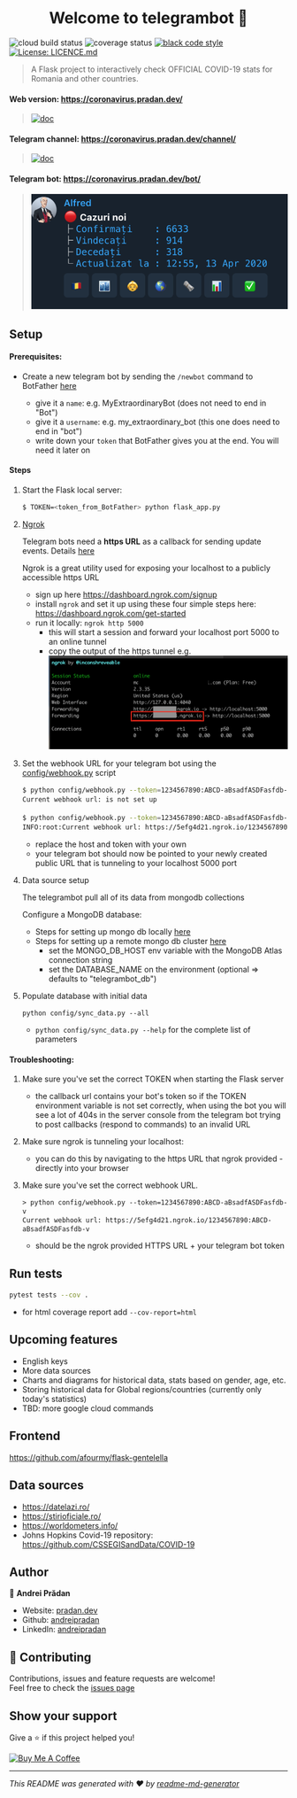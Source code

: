 <h1 align="center">Welcome to telegrambot 👋</h1>
<p>
  <img alt="cloud build status" src="https://storage.googleapis.com/telegrambot/build-status.svg" />
  <img alt="coverage status" src="https://storage.googleapis.com/telegrambot/coverage.svg?" />
  <a href="https://github.com/psf/black" target="_blank">
    <img alt="black code style" src="https://img.shields.io/badge/code%20style-black-000000.svg" />
  </a>

  <a href="https://github.com/andreipradan/telegrambot/blob/master/LICENCE.md" target="_blank">
    <img alt="License: LICENCE.md" src="https://img.shields.io/badge/License-LICENCE.md-yellow.svg" />
  </a>
</p>

> A Flask project to interactively check OFFICIAL COVID-19 stats for Romania and other countries.

#### Web version: https://coronavirus.pradan.dev/
>[![doc](https://storage.googleapis.com/telegrambot/static/images/website_preview.png)](https://coronavirus.pradan.dev/)

#### Telegram channel: https://coronavirus.pradan.dev/channel/
>[![doc](https://storage.googleapis.com/telegrambot/static/images/covid_updates_channel.png)](https://coronavirus.pradan.dev/channel/)

#### Telegram bot: https://coronavirus.pradan.dev/bot/
>[![doc](docs/inline.png)](https://coronavirus.pradan.dev/bot/)

## Setup

#### Prerequisites:

- Create a new telegram bot by sending the `/newbot` command to BotFather [here](https://t.me/botfather)

    - give it a `name`: e.g. MyExtraordinaryBot (does not need to end in "Bot")
    - give it a `username`: e.g. my_extraordinary_bot (this one does need to end in "bot")
    - write down your `token` that BotFather gives you at the end. You will need it later on

#### Steps
1. Start the Flask local server:
    ```sh
    $ TOKEN=<token_from_BotFather> python flask_app.py
    ```
2. [Ngrok](https://ngrok.com/)

    Telegram bots need a **https URL** as a callback for sending update events. Details [here](https://core.telegram.org/bots/api#getting-updates)

    Ngrok is a great utility used for exposing your localhost to a publicly accessible https URL

    - sign up here https://dashboard.ngrok.com/signup
    - install `ngrok` and set it up using these four simple steps here: https://dashboard.ngrok.com/get-started
    - run it locally: `ngrok http 5000`
        - this will start a session and forward your localhost port 5000 to an online tunnel
        - copy the output of the https tunnel e.g. ![doc](docs/ngrok.png)
3. Set the webhook URL for your telegram bot using the  [config/webhook.py](config/webhook.py) script
    ```sh
    $ python config/webhook.py --token=1234567890:ABCD-aBsadfASDFasfdb-v
    Current webhook url: is not set up

    $ python config/webhook.py --token=1234567890:ABCD-aBsadfASDFasfdb-v --set
    INFO:root:Current webhook url: https://5efg4d21.ngrok.io/1234567890:ABCD-aBsadfASDFasfdb-v
    ```
    - replace the host and token with your own
    - your telegram bot should now be pointed to your newly created public URL that is tunneling to your localhost 5000 port

4. Data source setup

    The telegrambot pull all of its data from mongodb collections

    Configure a MongoDB database:
    - Steps for setting up mongo db locally [here](https://docs.mongodb.com/manual/installation/)
    - Steps for setting up a remote mongo db cluster [here](https://docs.atlas.mongodb.com/getting-started/)
        - set the MONGO_DB_HOST env variable with the MongoDB Atlas connection string
        - set the DATABASE_NAME on the environment (optional => defaults to "telegrambot_db")

5. Populate database with initial data
    ```shell script
    python config/sync_data.py --all
    ```
   - `python config/sync_data.py --help` for the complete list of parameters


#### Troubleshooting:

1. Make sure you've set the correct TOKEN when starting the Flask server
    - the callback url contains your bot's token so if the TOKEN environment variable is not set correctly, when using the bot you will see a lot of 404s in the server console from the telegram bot trying to post callbacks (respond to commands) to an invalid URL

2. Make sure ngrok is tunneling your localhost:
    - you can do this by navigating to the https URL that ngrok provided - directly into your browser

3. Make sure you've set the correct webhook URL.
    ```shell script
    > python config/webhook.py --token=1234567890:ABCD-aBsadfASDFasfdb-v
    Current webhook url: https://5efg4d21.ngrok.io/1234567890:ABCD-aBsadfASDFasfdb-v
    ```
   - should be the ngrok provided HTTPS URL + your telegram bot token

## Run tests

```sh
pytest tests --cov .
```
- for html coverage report add `--cov-report=html`

## Upcoming features

- English keys
- More data sources
- Charts and diagrams for historical data, stats based on gender, age, etc.
- Storing historical data for Global regions/countries (currently only today's statistics)
- TBD: more google cloud commands

## Frontend

https://github.com/afourmy/flask-gentelella

## Data sources

- https://datelazi.ro/
- https://stirioficiale.ro/
- https://worldometers.info/
- Johns Hopkins Covid-19 repository: https://github.com/CSSEGISandData/COVID-19

## Author

👤 **Andrei Prădan**

* Website: [pradan.dev](https://pradan.dev/)
* Github: [andreipradan](https://github.com/andreipradan)
* LinkedIn: [andreipradan](https://linkedin.com/in/andreipradan)

## 🤝 Contributing

Contributions, issues and feature requests are welcome!<br />Feel free to check the [issues page](https://github.com/andreipradan/telegrambot/issues)

## Show your support

Give a ⭐️ if this project helped you!

<a href="https://www.buymeacoffee.com/andreipradan" target="_blank"><img src="https://www.buymeacoffee.com/assets/img/custom_images/orange_img.png" alt="Buy Me A Coffee"></a>

***
_This README was generated with ❤️ by [readme-md-generator](https://github.com/kefranabg/readme-md-generator)_
